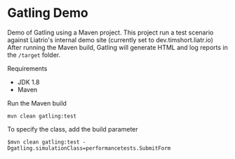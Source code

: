 # Gatling Demo


Demo of Gatling using a Maven project. This project run a test scenario against Liatrio's internal demo site (currently set to dev.timshort.liatr.io) After running the Maven build, Gatling will generate HTML and log reports in the `/target` folder.

Requirements
- JDK 1.8
- Maven

Run the Maven build

    mvn clean gatling:test


To specify the class, add the build parameter

    $mvn clean gatling:test -Dgatling.simulationClass=performancetests.SubmitForm



